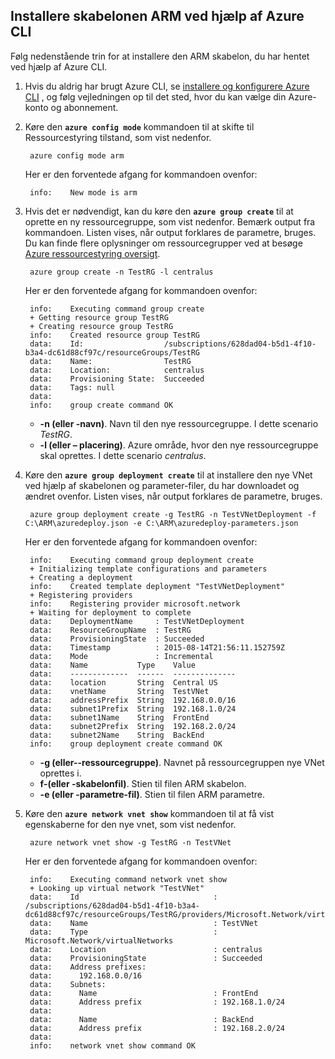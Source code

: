 ## <a name="deploy-the-arm-template-by-using-the-azure-cli"></a>Installere skabelonen ARM ved hjælp af Azure CLI

Følg nedenstående trin for at installere den ARM skabelon, du har hentet ved hjælp af Azure CLI.

1. Hvis du aldrig har brugt Azure CLI, se [installere og konfigurere Azure CLI](../articles/xplat-cli-install.md) , og følg vejledningen op til det sted, hvor du kan vælge din Azure-konto og abonnement.
2. Køre den **`azure config mode`** kommandoen til at skifte til Ressourcestyring tilstand, som vist nedenfor.

        azure config mode arm

    Her er den forventede afgang for kommandoen ovenfor:

        info:    New mode is arm

3. Hvis det er nødvendigt, kan du køre den **`azure group create`** til at oprette en ny ressourcegruppe, som vist nedenfor. Bemærk output fra kommandoen. Listen vises, når output forklares de parametre, bruges. Du kan finde flere oplysninger om ressourcegrupper ved at besøge [Azure ressourcestyring oversigt](../articles/resource-group-overview.md).

        azure group create -n TestRG -l centralus

    Her er den forventede afgang for kommandoen ovenfor:

        info:    Executing command group create
        + Getting resource group TestRG
        + Creating resource group TestRG
        info:    Created resource group TestRG
        data:    Id:                  /subscriptions/628dad04-b5d1-4f10-b3a4-dc61d88cf97c/resourceGroups/TestRG
        data:    Name:                TestRG
        data:    Location:            centralus
        data:    Provisioning State:  Succeeded
        data:    Tags: null
        data:
        info:    group create command OK

    - **-n (eller -navn)**. Navn til den nye ressourcegruppe. I dette scenario *TestRG*.
    - **-l (eller – placering)**. Azure område, hvor den nye ressourcegruppe skal oprettes. I dette scenario *centralus*.

4. Køre den **`azure group deployment create`** til at installere den nye VNet ved hjælp af skabelonen og parameter-filer, du har downloadet og ændret ovenfor. Listen vises, når output forklares de parametre, bruges.

        azure group deployment create -g TestRG -n TestVNetDeployment -f C:\ARM\azuredeploy.json -e C:\ARM\azuredeploy-parameters.json

    Her er den forventede afgang for kommandoen ovenfor:

        info:    Executing command group deployment create
        + Initializing template configurations and parameters
        + Creating a deployment
        info:    Created template deployment "TestVNetDeployment"
        + Registering providers
        info:    Registering provider microsoft.network
        + Waiting for deployment to complete
        data:    DeploymentName     : TestVNetDeployment
        data:    ResourceGroupName  : TestRG
        data:    ProvisioningState  : Succeeded
        data:    Timestamp          : 2015-08-14T21:56:11.152759Z
        data:    Mode               : Incremental
        data:    Name           Type    Value
        data:    -------------  ------  --------------
        data:    location       String  Central US
        data:    vnetName       String  TestVNet
        data:    addressPrefix  String  192.168.0.0/16
        data:    subnet1Prefix  String  192.168.1.0/24
        data:    subnet1Name    String  FrontEnd
        data:    subnet2Prefix  String  192.168.2.0/24
        data:    subnet2Name    String  BackEnd
        info:    group deployment create command OK

    - **-g (eller--ressourcegruppe)**. Navnet på ressourcegruppen nye VNet oprettes i.
    - **f-(eller -skabelonfil)**. Stien til filen ARM skabelon.
    - **-e (eller -parametre-fil)**. Stien til filen ARM parametre.

5. Køre den **`azure network vnet show`** kommandoen til at få vist egenskaberne for den nye vnet, som vist nedenfor.

        azure network vnet show -g TestRG -n TestVNet

    Her er den forventede afgang for kommandoen ovenfor:

        info:    Executing command network vnet show
        + Looking up virtual network "TestVNet"
        data:    Id                              : /subscriptions/628dad04-b5d1-4f10-b3a4-dc61d88cf97c/resourceGroups/TestRG/providers/Microsoft.Network/virtualNetworks/TestVNet
        data:    Name                            : TestVNet
        data:    Type                            : Microsoft.Network/virtualNetworks
        data:    Location                        : centralus
        data:    ProvisioningState               : Succeeded
        data:    Address prefixes:
        data:      192.168.0.0/16
        data:    Subnets:
        data:      Name                          : FrontEnd
        data:      Address prefix                : 192.168.1.0/24
        data:
        data:      Name                          : BackEnd
        data:      Address prefix                : 192.168.2.0/24
        data:
        info:    network vnet show command OK
